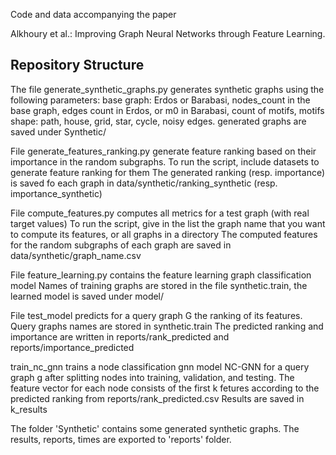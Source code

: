 Code and data accompanying the paper

Alkhoury et al.: 
Improving Graph Neural Networks through Feature Learning.

## Repository Structure

The file generate_synthetic_graphs.py generates synthetic graphs using the following parameters:
base graph: Erdos or Barabasi, nodes_count in the base graph, edges count in Erdos, or m0 in Barabasi,
count of motifs, motifs shape: path, house, grid, star, cycle, noisy edges.
generated graphs are saved under Synthetic/

File generate_features_ranking.py  generate feature ranking based on their importance in the random subgraphs.
To run the script, include datasets to generate feature ranking for them
The generated ranking (resp. importance) is saved fo each graph in data/synthetic/ranking_synthetic (resp. importance_synthetic)

File compute_features.py computes all metrics for a test graph (with real target values)
To run the script, give in the list the graph name that you want to compute its features, or all graphs in a directory
The computed features for the random subgraphs of each graph are saved in data/synthetic/graph_name.csv

File feature_learning.py contains the feature learning graph classification model
Names of training graphs are stored in the file synthetic.train, the learned model is saved under model/

File test_model predicts for a query graph G the ranking of its features.
Query graphs names are stored in synthetic.train
The predicted ranking and importance are written in reports/rank_predicted and reports/importance_predicted

train_nc_gnn trains a node classification gnn model NC-GNN for a query graph g after splitting nodes into training, validation, and testing.
The feature vector for each node consists of the first k fetures according to the predicted ranking from reports/rank_predicted.csv
Results are saved in k_results

The folder 'Synthetic' contains some generated synthetic graphs.
The results, reports, times are exported to 'reports' folder.



